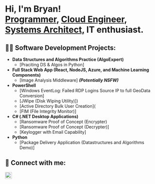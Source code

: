 <h1>Hi, I'm Bryan! <br/><a href="https://github.com/bryandatadriven">Programmer</a>, <a href="https://www.linkedin.com/in/bryanlema/">Cloud Engineer</a>, <a href="https://www.youtube.com/@Bryandatadriven">Systems Architect,</a> IT enthusiast. </h1> 

<h2>👨‍💻 Software Development Projects:</h2>

- <b>Data Structures and Algorithms Practice (AlgoExpert)</b>
  - [Praciting DS & Algos in Python]
- <b>Full Stack Web App (React, NodeJS, Azure, and Machine Learning Components)</b>
  - [Image Analysis Middleware] <b><i>(Potentially NSFW)</b></i>
- <b>PowerShell</b>
  - [Windows EventLog: Failed RDP Logins Source IP to full GeoData Conversion]
  - [JWipe (Disk Wiping Utility)])
  - [Active Directory Bulk User Creation](
  - [FIM (File Integrity Monitor)]
- <b>C# (.NET Desktop Applications)</b>
  - [Ransomware Proof of Concept (Encrypter)
  - [Ransomware Proof of Concept (Decrypter)]
  - [Keylogger with Email Capability]
- <b>Python</b>
  - [Package Delivery Application (Datastructures and Algorithms Demo)]


<h2> 🤳 Connect with me:</h2>


[<img align="left" alt="BryanLema | LinkedIn" width="22px" src="https://cdn.jsdelivr.net/npm/simple-icons@v3/icons/linkedin.svg" />][linkedin]


[linkedin]: https://www.linkedin.com/in/bryanlema
